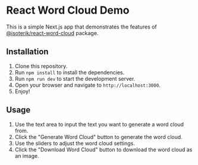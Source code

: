 # React Word Cloud Demo
This is a simple Next.js app that demonstrates the features of [@isoterik/react-word-cloud](https://www.npmjs.com/package/@isoterik/react-word-cloud) package.

## Installation
1. Clone this repository.
2. Run `npm install` to install the dependencies.
3. Run `npm run dev` to start the development server.
4. Open your browser and navigate to `http://localhost:3000`.
5. Enjoy!

## Usage
1. Use the text area to input the text you want to generate a word cloud from.
2. Click the "Generate Word Cloud" button to generate the word cloud.
3. Use the sliders to adjust the word cloud settings.
4. Click the "Download Word Cloud" button to download the word cloud as an image.